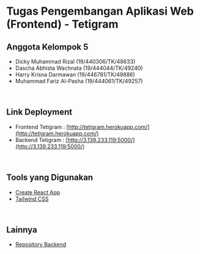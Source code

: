 # Tugas Pengembangan Aplikasi Web (Frontend) - Tetigram

## Anggota Kelompok 5
- Dicky Muhammad Rizal (19/440306/TK/48633)
- Dascha Abhista Wachnata (19/444044/TK/49240)
- Harry Krisna Darmawan (19/446781/TK/49886)
- Muhammad Fariz Al-Pasha (19/444061/TK/49257)
<br/>

## Link Deployment
- Frontend Tetigram : [http://tetigram.herokuapp.com/](http://tetigram.herokuapp.com/)
- Backend Tetigram : [http://3.139.233.119:5000/](http://3.139.233.119:5000/)
<br/>

## Tools yang Digunakan
- [Create React App](https://create-react-app.dev/)
- [Tailwind CSS](https://tailwindcss.com/docs/guides/create-react-app)
<br/>

## Lainnya
- [Repository Backend](https://github.com/harrykid23/paw-kelompok-5)
